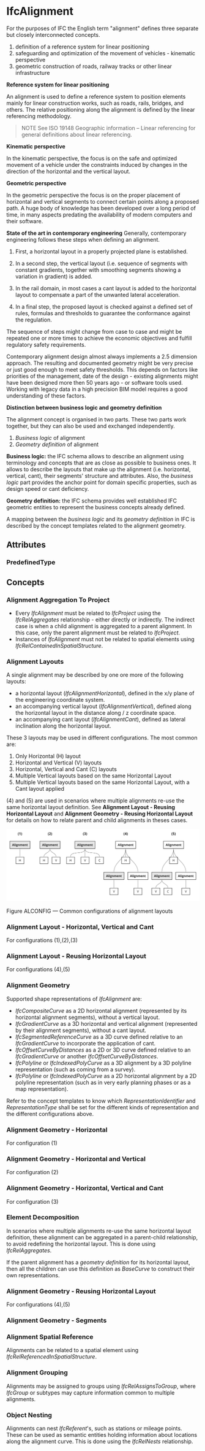# IfcAlignment

For the purposes of IFC the English term "alignment" defines three separate but closely interconnected concepts.

1. definition of a reference system for linear positioning
2. safeguarding and optimization of the movement of vehicles - kinematic perspective
3. geometric construction of roads, railway tracks or other linear infrastructure

**Reference system for linear positioning**

An alignment is used to define a reference system to position elements mainly for linear construction works, such as roads, rails, bridges, and others. The relative positioning along the alignment is defined by the linear referencing methodology.

> NOTE  See ISO 19148 Geographic information &ndash; Linear referencing for general definitions about linear referencing.

**Kinematic perspective**

In the kinematic perspective, the focus is on the safe and optimized movement of a vehicle under the constraints induced by changes in the direction of the horizontal and the vertical layout.

**Geometric perspective**

In the geometric perspective the focus is on the proper placement of horizontal and vertical segments to connect certain points along a proposed path. A huge body of knowledge has been developed over a long period of time, in many aspects predating the availability of modern computers and their software.

**State of the art in contemporary engineering**
Generally, contemporary engineering follows these steps when defining an alignment.

1. First, a horizontal layout in a properly projected plane is established.

2. In a second step, the vertical layout (i.e. sequence of segments with constant gradients, together with smoothing segments showing a variation in gradient) is added.

3. In the rail domain, in most cases a cant layout is added to the horizontal layout to compensate a part of the unwanted lateral acceleration.

4. In a final step, the proposed layout is checked against a defined set of rules, formulas and thresholds to guarantee the conformance against the regulation.

The sequence of steps might change from case to case and might be repeated one or more times to achieve the economic objectives and fulfill regulatory safety requirements.

Contemporary alignment design almost always implements a 2.5 dimension approach. The resulting and documented geometry might be very precise or just good enough to meet safety thresholds. This depends on factors like priorities of the management, date of the design - existing alignments might have been designed more then 50 years ago - or software tools used. Working with legacy data in a high precision BIM model requires a good understanding of these factors.

**Distinction between business logic and geometry definition**

The alignment concept is organised in two parts. These two parts work together, but they can also be used and exchanged independently.

1. *Business logic* of alignment
2. *Geometry definition* of alignment

**Business logic:** the IFC schema allows to describe an alignment using terminology and concepts that are as close as possible to business ones. It allows to describe the layouts that make up the alignment (i.e. horizontal, vertical, cant), their segments' structure and attributes. Also, the *business logic* part provides the anchor point for domain specific properties, such as design speed or cant deficiency.

**Geometry definition:** the IFC schema provides well established IFC geometric entities to represent the business concepts already defined. 

A mapping between the *business logic* and its *geometry definition* in IFC is described by the concept templates related to the alignment geometry.


## Attributes

### PredefinedType

## Concepts

### Alignment Aggregation To Project

* Every _IfcAlignment_ must be related to _IfcProject_ using the _IfcRelAggregates_ relationship - either directly or indirectly. The indirect case is when a child alignment is aggregated to a parent alignment. In this case, only the parent alignment must be related to _IfcProject_.
* Instances of _IfcAlignment_ must not be related to spatial elements using _IfcRelContainedInSpatialStructure_.

### Alignment Layouts

A single alignment may be described by one ore more of the following layouts:

* a horizontal layout (_IfcAlignmentHorizontal_), defined in the x/y plane of the engineering coordinate system.
* an accompanying vertical layout (_IfcAlignmentVertical_), defined along the horizontal layout in the distance along / z coordinate space.
* an accompanying cant layout (_IfcAlignmentCant_), defined as lateral inclination along the horizontal layout.

These 3 layouts may be used in different configurations. The most common are:

1. Only Horizontal (H) layout
2. Horizontal and Vertical (V) layouts
3. Horizontal, Vertical and Cant (C) layouts
4. Multiple Vertical layouts based on the same Horizontal Layout
5. Multiple Vertical layouts based on the same Horizontal Layout, with a Cant layout applied

(4) and (5) are used in scenarios where multiple alignments re-use the same horizontal layout definition. See **Alignment Layout - Reusing Horizontal Layout** and **Alignment Geometry - Reusing Horizontal Layout** for details on how to relate parent and child alignments in theses cases.

![Alignment configurations](../../../../figures/IfcAlignment-possible-configurations.png)

Figure ALCONFIG &mdash; Common configurations of alignment layouts

### Alignment Layout - Horizontal, Vertical and Cant

For configurations (1),(2),(3)

### Alignment Layout - Reusing Horizontal Layout

For configurations (4),(5)

### Alignment Geometry

Supported shape representations of _IfcAlignment_ are:
* _IfcCompositeCurve_ as a 2D horizontal alignment (represented by its horizontal alignment segments), without a vertical layout.
* _IfcGradientCurve_ as a 3D horizontal and vertical alignment (represented by their alignment segments), without a cant layout.
* _IfcSegmentedReferenceCurve_ as a 3D curve defined relative to an _IfcGradientCurve_ to incorporate the application of cant.
* _IfcOffsetCurveByDistances_ as a 2D or 3D curve defined relative to an _IfcGradientCurve_ or another _IfcOffsetCurveByDistances_.
* _IfcPolyline_ or _IfcIndexedPolyCurve_ as a 3D alignment by a 3D polyline representation (such as coming from a survey).
* _IfcPolyline_ or _IfcIndexedPolyCurve_ as a 2D horizontal alignment by a 2D polyline representation (such as in very early planning phases or as a map representation).

Refer to the concept templates to know which _RepresentationIdentifier_ and _RepresentationType_ shall be set for the different kinds of representation and the different configurations above.

### Alignment Geometry - Horizontal

For configuration (1)

### Alignment Geometry - Horizontal and Vertical

For configuration (2)

### Alignment Geometry - Horizontal, Vertical and Cant

For configuration (3)

### Element Decomposition

In scenarios where multiple alignments re-use the same horizontal layout definition, these alignment can be aggregated in a parent-child relationship, to avoid redefining the horizontal layout. This is done using _IfcRelAggregates_.

If the parent alignment has a *geometry definition* for its horizontal layout, then all the children can use this definition as *BaseCurve* to construct their own representations.

### Alignment Geometry - Reusing Horizontal Layout

For configurations (4),(5)

### Alignment Geometry - Segments

### Alignment Spatial Reference

Alignments can be related to a spatial element using _IfcRelReferencedInSpatialStructure_.

### Alignment Grouping

Alignments may be assigned to groups using _IfcRelAssignsToGroup_, where _IfcGroup_ or subtypes may capture information common to multiple alignments.

### Object Nesting

Alignments can nest _IfcReferent_'s, such as stations or mileage points. These can be used as semantic entities holding information about locations along the alignment curve. This is done using the _IfcRelNests_ relationship.

